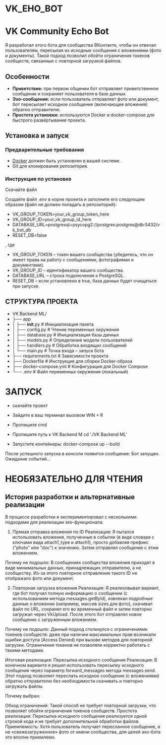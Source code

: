 # VK_EHO_BOT
# VK Community Echo Bot

Я разработал этого бота для сообщества ВКонтакте, чтобы он отвечал пользователям, пересылая их исходные сообщения с вложениями (фото и документы). Такой подход позволил обойти ограничения токенов сообществ, связанные с повторной загрузкой файлов.

## Особенности

- **Приветствие:** при первом общении бот отправляет приветственное сообщение и сохраняет пользователя в базе данных.
- **Эхо-сообщения:** если пользователь отправляет фото или документ, бот пересылает исходное сообщение (включающее вложения) обратно отправителю.
- **Простота установки:** используются Docker и docker-compose для быстрого развёртывания проекта.

## Установка и запуск

### Предварительные требования

- [Docker](https://www.docker.com/) должен быть установлен в вашей системе.
- Git для клонирования репозитория.

### Инструкция по установке
Скачайте файл

Создайте файл .env в корне проекта и заполните его следующим образом (файл не должен попадать в репозиторий):
- VK_GROUP_TOKEN=your_vk_group_token_here
- VK_GROUP_ID=your_vk_group_id_here
- DATABASE_URL=postgresql+psycopg2://postgres:postgres@db:5432/vk_bot_db
- RESET_DB=false

, где
- VK_GROUP_TOKEN – токен вашего сообщества (убедитесь, что он имеет права на работу с сообщениями, фотографиями и документами).
- VK_GROUP_ID – идентификатор вашего сообщества.
- DATABASE_URL – строка подключения к PostgreSQL.
- RESET_DB – если установлено в true, база данных будет очищаться при запуске.

## СТРУКТУРА ПРОЕКТА
- VK Backend ML/
- ├── app
- │   ├── __init__.py        # Инициализация пакета
- │   ├── config.py          # Чтение переменных окружения
- │   ├── database.py        # Инициализация базы данных
- │   ├── models.py          # Определение модели пользователей
- │   ├── handlers.py        # Обработка входящих сообщений
- │   └── main.py            # Точка входа – запуск бота
- ├── requirements.txt       # Зависимости проекта
- ├── Dockerfile             # Инструкция для сборки Docker-образа
- ├── docker-compose.yml     # Конфигурация для Docker Compose
- └── .env                   # Файл переменных окружения (локальный)

# ЗАПУСК
- скачайте проект
  
- Зайдите в ваш терминал вызовом WIN + R

- Пропишите cmd

- Пропишите путь к VK Backend M cd './VK Backend ML'
  
- Запустите контейнеры: docker-compose up --build

После успешного запуска в консоли появится сообщение:
Бот запущен. Ожидание событий...

# НЕОБЯЗАТЕЛЬНО ДЛЯ ЧТЕНИЯ
## История разработки и альтернативные реализации

В процессе разработки я экспериментировал с несколькими подходами для реализации эхо-функционала:

1. Прямая отправка вложения по ID
Реализация:
Я пытался использовать вложения, полученные в событии (в виде словаря с ключами вида attach1_type и attach1), просто добавляя префикс ("photo" или "doc") к значению. Затем отправлял сообщение с этим вложением.

Почему не подошло:
В сообщениях сообщества вложения приходят в виде минимальных данных, принадлежащих отправителю, а не сообществу. Из-за этого повторное отправление такого ID не отображало фото или документ.

2. Повторная загрузка вложения
Реализация:
Я реализовывал вариант, где бот получал полную информацию о сообщении (с использованием метода messages.getById), извлекал подробные данные о вложении (например, массив sizes для фото), скачивал файл по URL, сохранял его во временный файл и затем повторно загружал через VkUpload. После этого бот отправлял новое сообщение с загруженным вложением.

Почему не подошло:
Данный подход столкнулся с ограничениями токенов сообществ: даже при наличии максимальных прав возникали ошибки доступа (Access Denied) при вызове методов для повторной загрузки. Ограничения токенов не позволяли корректно работать с такими методами.

Итоговая реализация: Пересылка исходного сообщения
Реализация:
В конечном варианте я решил использовать пересылку исходного сообщения через параметр forward_messages метода messages.send. Этот подход позволяет переслать исходное сообщение (с вложениями) обратно отправителю без необходимости скачивать и повторно загружать файлы.

Почему выбран:

Обход ограничений: Такой способ не требует повторной загрузки, что позволяет обойти ограничения токенов сообществ.
Простота реализации: Пересылка исходного сообщения реализуется одной строкой кода и не требует дополнительной обработки файлов.
Приемлемость: Хотя пользователь получает пересланное сообщение, а не «свежезагруженное» фото от имени сообщества, для целей эхо-бота это вполне приемлемо.

